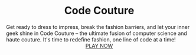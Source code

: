 <html>
  <head>
    <link rel="stylesheet" href="./node_modules/nes.css/css/nes.min.css">
    <link href="https://fonts.googleapis.com/css?family=Press+Start+2P" rel="stylesheet">
    <style>
      body {
        padding: 150px;
      }
      h1 {
        text-align: center;
      }
      .center {
        display: flex;
        flex-direction: column;
        align-items: center;
        justify-content: center;
      }
    </style>
  </head>
  <body>
    <div class="center" id="overlay">
      <h1>Code Couture</h1>
      <label>Get ready to dress to impress, break the fashion barriers, and let your inner geek shine in Code Couture – the ultimate fusion of computer science and haute couture. It's time to redefine fashion, one line of code at a time!</label>
      <a class="nes-btn is-primary" href="{{ site.baseurl }}/story" id="myButton">PLAY NOW</a>
      <audio id="hoverSound" src="audio/sfx/start.mp3"></audio>
    </div>
    <script>
var hoverSound = document.getElementById("hoverSound");
var myButton = document.getElementById("myButton");
function playHoverSound() {
  hoverSound.currentTime = 0; // Reset the playback position to the beginning
  hoverSound.play();
}
myButton.addEventListener("mouseenter", playHoverSound);
    </script>
  </body>
</html>
